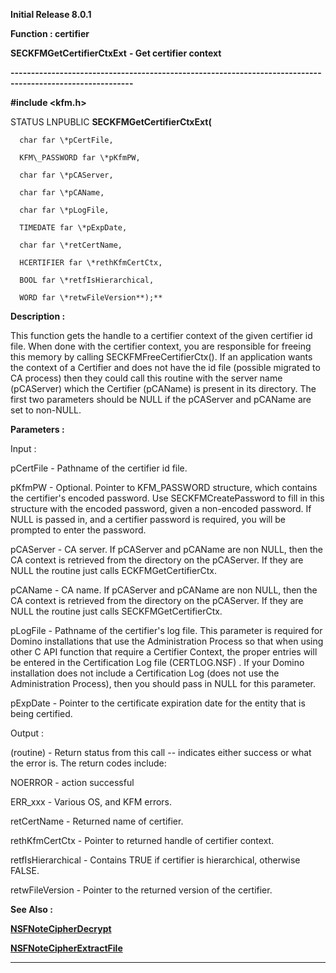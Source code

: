 




<!--
 /\* Font Definitions \*/
 @font-face
 {font-family:Helv;
 panose-1:2 11 6 4 2 2 2 3 2 4;}
@font-face
 {font-family:"Cambria Math";
 panose-1:2 4 5 3 5 4 6 3 2 4;}
 /\* Style Definitions \*/
 p.MsoNormal, li.MsoNormal, div.MsoNormal
 {margin-top:0cm;
 margin-right:0cm;
 margin-bottom:8.0pt;
 margin-left:0cm;
 line-height:107%;
 font-size:11.0pt;
 font-family:"Calibri",sans-serif;}
.MsoChpDefault
 {font-size:11.0pt;}
.MsoPapDefault
 {margin-bottom:8.0pt;
 line-height:107%;}
 /\* Page Definitions \*/
 @page WordSection1
 {size:612.0pt 792.0pt;
 margin:72.0pt 72.0pt 72.0pt 72.0pt;}
div.WordSection1
 {page:WordSection1;}
-->




**Initial Release 8.0.1**



**Function : certifier**



**SECKFMGetCertifierCtxExt** **- Get
certifier context**


**----------------------------------------------------------------------------------------------------------**



**#include <kfm.h>**



STATUS
LNPUBLIC **SECKFMGetCertifierCtxExt(**  

      char far \*pCertFile,  

      KFM\_PASSWORD far \*pKfmPW,  

      char far \*pCAServer,  

      char far \*pCAName,  

      char far \*pLogFile,  

      TIMEDATE far \*pExpDate,  

      char far \*retCertName,  

      HCERTIFIER far \*rethKfmCertCtx,  

      BOOL far \*retfIsHierarchical,  

      WORD far \*retwFileVersion**);**



**Description :**



This
function gets the handle to a certifier context of the given certifier id file.
When done with the certifier context, you are responsible for freeing this
memory by calling SECKFMFreeCertifierCtx(). If an application wants the context
of a Certifier and does not have the id file (possible migrated to CA process)
then they could call this routine with the server name (pCAServer) which the
Certifier (pCAName) is present in its directory. The first two parameters
should be NULL if the pCAServer and pCAName are set to non-NULL.


 


**Parameters :**



Input :  

pCertFile  -  Pathname of the certifier id file.  

  

pKfmPW  -  Optional.  Pointer to KFM\_PASSWORD structure, which contains the 
certifier's encoded password.  Use SECKFMCreatePassword to fill in this
structure with the encoded password, given a non-encoded password.  If NULL is
passed in, and a certifier password is required, you will be prompted to enter
the password.  

  

pCAServer  -  CA server. If pCAServer and pCAName are non NULL, then the CA
context is retrieved from the directory on the pCAServer. If they are NULL the
routine just calls ECKFMGetCertifierCtx.  

  

pCAName  -  CA name. If pCAServer and pCAName are non NULL, then the CA context
is retrieved from the directory on the pCAServer. If they are NULL the routine
just calls SECKFMGetCertifierCtx.  

  

pLogFile  -  Pathname of the certifier's log file.  This parameter is required
for Domino installations that use the Administration Process so that when using
other C API function that require a Certifier Context, the proper entries will
be entered in the Certification Log file (CERTLOG.NSF) .  If your Domino
installation does not include a Certification Log (does not use the
Administration Process), then you should pass in NULL for this parameter.  

  

pExpDate  -  Pointer to the certificate expiration date for the entity that is
being certified.  

  




Output :  

(routine)  -  Return status from this call -- indicates either success or what
the error is. The return codes include:  

  

NOERROR - action successful  

  

ERR\_xxx  -  Various OS, and KFM errors.  

  

  

retCertName  -  Returned name of certifier.  

  

rethKfmCertCtx  -  Pointer to returned handle of certifier context.  

  

retfIsHierarchical  -  Contains TRUE if certifier is hierarchical, otherwise
FALSE.  

  

retwFileVersion  -  Pointer to the returned version of the certifier.  

  




 **See Also :**


**[NSFNoteCipherDecrypt](NSFNoteCipherDecrypt.md)**


**[NSFNoteCipherExtractFile](NSFNoteCipherExtractFile.md)**



----------------------------------------------------------------------------------------------------------


 





